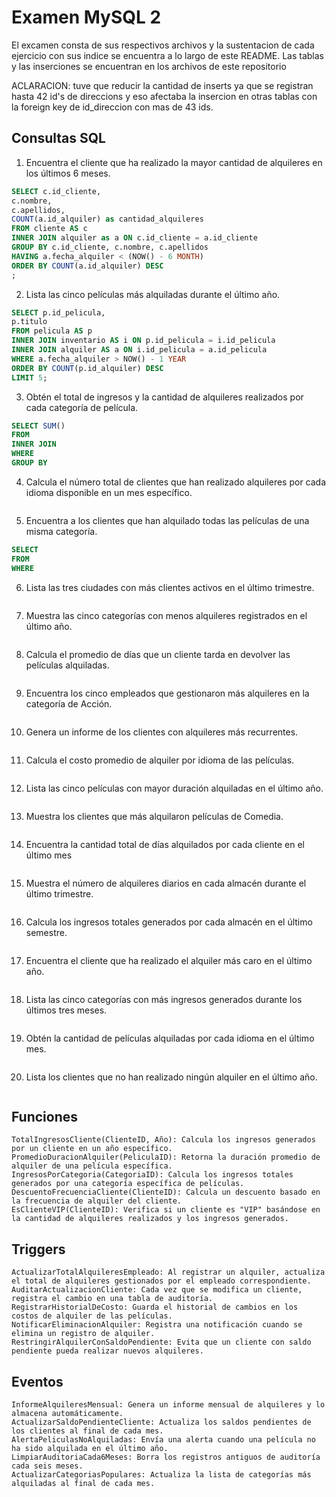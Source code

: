 # Examen MySQL 2 

El excamen consta de sus respectivos archivos y la sustentacion de cada ejercicio con sus indice se encuentra a lo largo de este README. Las tablas y las inserciones se encuentran en los archivos de este repositorio

ACLARACION: tuve que reducir la cantidad de inserts ya que se registran hasta 42 id's de direccions y eso afectaba la insercion en otras tablas con la foreign key de id_direccion con mas de 43 ids.

## Consultas SQL

1. Encuentra el cliente que ha realizado la mayor cantidad de alquileres en los últimos 6 meses.
```sql
SELECT c.id_cliente,
c.nombre,
c.apellidos,
COUNT(a.id_alquiler) as cantidad_alquileres
FROM cliente AS c 
INNER JOIN alquiler as a ON c.id_cliente = a.id_cliente
GROUP BY c.id_cliente, c.nombre, c.apellidos
HAVING a.fecha_alquiler < (NOW() - 6 MONTH)
ORDER BY COUNT(a.id_alquiler) DESC 
;
```
2. Lista las cinco películas más alquiladas durante el último año.
```sql
SELECT p.id_pelicula, 
p.titulo
FROM pelicula AS p 
INNER JOIN inventario AS i ON p.id_pelicula = i.id_pelicula
INNER JOIN alquiler AS a ON i.id_pelicula = a.id_pelicula  
WHERE a.fecha_alquiler > NOW() - 1 YEAR
ORDER BY COUNT(p.id_alquiler) DESC  
LIMIT 5;
```
3. Obtén el total de ingresos y la cantidad de alquileres realizados por cada categoría de película.
```sql
SELECT SUM()
FROM 
INNER JOIN 
WHERE 
GROUP BY  
```
4. Calcula el número total de clientes que han realizado alquileres por cada idioma disponible en un mes específico.
```sql

```
5. Encuentra a los clientes que han alquilado todas las películas de una misma categoría.
```sql
SELECT
FROM 
WHERE  
```

6. Lista las tres ciudades con más clientes activos en el último trimestre.
```sql

```
7. Muestra las cinco categorías con menos alquileres registrados en el último año.
```sql

```
8. Calcula el promedio de días que un cliente tarda en devolver las películas alquiladas.
```sql

```
9. Encuentra los cinco empleados que gestionaron más alquileres en la categoría de Acción.
```sql

```

10. Genera un informe de los clientes con alquileres más recurrentes.
```sql

```
11. Calcula el costo promedio de alquiler por idioma de las películas.
```sql

```
12. Lista las cinco películas con mayor duración alquiladas en el último año.
```sql

```
13. Muestra los clientes que más alquilaron películas de Comedia.
```sql

```
14. Encuentra la cantidad total de días alquilados por cada cliente en el último mes
```sql

```
15. Muestra el número de alquileres diarios en cada almacén durante el último trimestre.
```sql

```
16. Calcula los ingresos totales generados por cada almacén en el último semestre.
```sql

```
17. Encuentra el cliente que ha realizado el alquiler más caro en el último año.
```sql

```
18. Lista las cinco categorías con más ingresos generados durante los últimos tres meses.
```sql

```
19. Obtén la cantidad de películas alquiladas por cada idioma en el último mes.
```sql

```
20. Lista los clientes que no han realizado ningún alquiler en el último año.
```sql

```

## Funciones 
    TotalIngresosCliente(ClienteID, Año): Calcula los ingresos generados por un cliente en un año específico.
    PromedioDuracionAlquiler(PeliculaID): Retorna la duración promedio de alquiler de una película específica.
    IngresosPorCategoria(CategoriaID): Calcula los ingresos totales generados por una categoría específica de películas.
    DescuentoFrecuenciaCliente(ClienteID): Calcula un descuento basado en la frecuencia de alquiler del cliente.
    EsClienteVIP(ClienteID): Verifica si un cliente es "VIP" basándose en la cantidad de alquileres realizados y los ingresos generados.

## Triggers

    ActualizarTotalAlquileresEmpleado: Al registrar un alquiler, actualiza el total de alquileres gestionados por el empleado correspondiente.
    AuditarActualizacionCliente: Cada vez que se modifica un cliente, registra el cambio en una tabla de auditoría.
    RegistrarHistorialDeCosto: Guarda el historial de cambios en los costos de alquiler de las películas.
    NotificarEliminacionAlquiler: Registra una notificación cuando se elimina un registro de alquiler.
    RestringirAlquilerConSaldoPendiente: Evita que un cliente con saldo pendiente pueda realizar nuevos alquileres.
## Eventos 
    InformeAlquileresMensual: Genera un informe mensual de alquileres y lo almacena automáticamente.
    ActualizarSaldoPendienteCliente: Actualiza los saldos pendientes de los clientes al final de cada mes.
    AlertaPeliculasNoAlquiladas: Envía una alerta cuando una película no ha sido alquilada en el último año.
    LimpiarAuditoriaCada6Meses: Borra los registros antiguos de auditoría cada seis meses.
    ActualizarCategoriasPopulares: Actualiza la lista de categorías más alquiladas al final de cada mes.